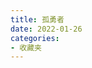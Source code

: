 ```yaml
---
title: 孤勇者
date: 2022-01-26
categories:
- 收藏夹
---
```

<window big/>

<bilibili src="//player.bilibili.com/player.html?aid=380701892&bvid=BV1iZ4y1f7g6&cid=483843129&page=1"></bilibili>